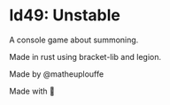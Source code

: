 # ld49: Unstable
A console game about summoning.

Made in rust using bracket-lib and legion.

Made by @matheuplouffe

Made with :blue_heart:
